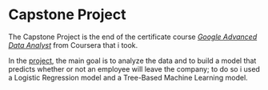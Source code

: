 # **Capstone Project**
The Capstone Project is the end of the certificate course [*Google Advanced Data Analyst*](https://www.coursera.org/professional-certificates/google-advanced-data-analytics) from Coursera that i took.

In the [project](Capstone_Project.ipynb), the main goal is to analyze the data and to build a model that predicts whether or not an employee will leave the company; to do so i used a Logistic Regression model and a Tree-Based Machine Learning model.
